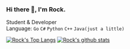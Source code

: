 ### Hi there 👋, I'm Rock.
Student & Developer  
Language: `Go` `C#` `Python` `C++` `Java(just a little)`  

[![Rock's Top Langs](https://github-readme-stats.vercel.app/api/top-langs/?username=rockrockwhite&layout=compact)](https://github.com/anuraghazra/github-readme-stats)
[![Rock's github stats](https://github-readme-stats.vercel.app/api?username=rockrockwhite)](https://github.com/anuraghazra/github-readme-stats)
